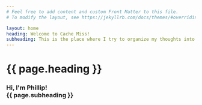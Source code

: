 ```yaml
---
# Feel free to add content and custom Front Matter to this file.
# To modify the layout, see https://jekyllrb.com/docs/themes/#overriding-theme-defaults

layout: home
heading: Welcome to Cache Miss!
subheading: This is the place where I try to organize my thoughts into something structured, so when my brain has a Cache Miss, I can come back for reference.
---
```

<h1> {{ page.heading }} </h1>
<h3> Hi, I'm Phillip! <br /> {{ page.subheading }} </h3>